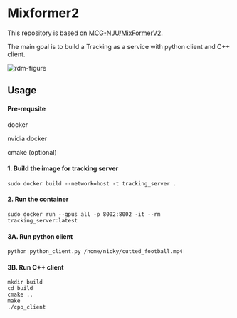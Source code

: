 # Mixformer2

This repository is based on [MCG-NJU/MixFormerV2](https://github.com/MCG-NJU/MixFormerV2).

The main goal is to build a Tracking as a service with python client and C++ client.


![rdm-figure](assets/ok.gif)


## Usage


#### Pre-requsite 
docker

nvidia docker

cmake (optional)

#### 1. Build the image for tracking server
```
sudo docker build --network=host -t tracking_server .
```
#### 2. Run the container
```
sudo docker run --gpus all -p 8002:8002 -it --rm tracking_server:latest
```

#### 3A. Run python client
```
python python_client.py /home/nicky/cutted_football.mp4
```

#### 3B. Run C++ client
```
mkdir build
cd build
cmake .. 
make 
./cpp_client
```
